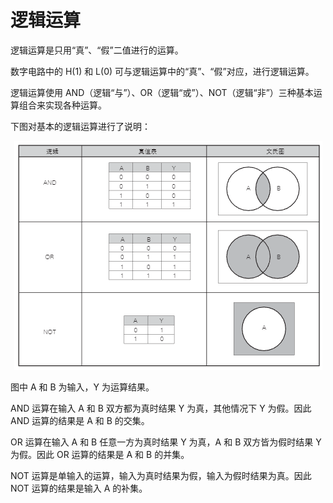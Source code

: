 # 逻辑运算

逻辑运算是只用“真”、“假”二值进行的运算。

数字电路中的 H(1) 和 L(0) 可与逻辑运算中的“真”、“假”对应，进行逻辑运算。

逻辑运算使用 AND（逻辑“与”）、OR（逻辑“或”）、NOT（逻辑“非”）三种基本运算组合来实现各种运算。

下图对基本的逻辑运算进行了说明：

<p align="center">
    <img src="基本逻辑运算.png" alt="基本逻辑运算">
</p>

图中 A 和 B 为输入，Y 为运算结果。

AND 运算在输入 A 和 B 双方都为真时结果 Y 为真，其他情况下 Y 为假。因此 AND 运算的结果是 A 和 B 的交集。

OR 运算在输入 A 和 B 任意一方为真时结果 Y 为真，A 和 B 双方皆为假时结果 Y 为假。因此 OR 运算的结果是 A 和 B 的并集。

NOT 运算是单输入的运算，输入为真时结果为假，输入为假时结果为真。因此 NOT 运算的结果是输入 A 的补集。